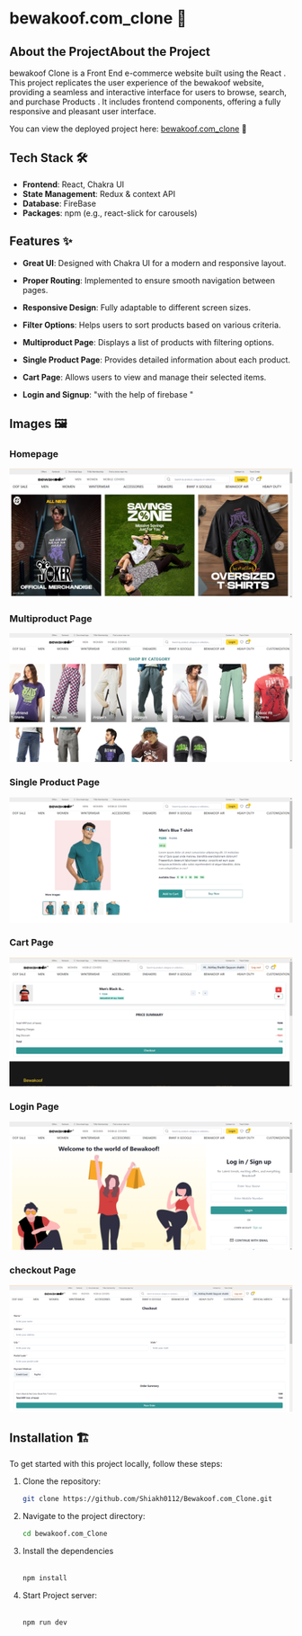 
# bewakoof.com_clone 🧑

## About the ProjectAbout the Project

bewakoof Clone is a Front End e-commerce website built using the React . This project replicates the user
experience
of the bewakoof website, providing a seamless and interactive interface for users to browse, search, and purchase
Products
. It includes frontend components, offering a fully responsive and pleasant user interface.

You can view the deployed project here: [bewakoof.com_clone](https://phenomenal-sprinkles-3c567e.netlify.app/) 🚀

## Tech Stack 🛠️

- **Frontend**: React, Chakra UI
- **State Management**: Redux & context API
- **Database**: FireBase
- **Packages**: npm (e.g., react-slick for carousels)

## Features ✨

- **Great UI**: Designed with Chakra UI for a modern and responsive layout.
- **Proper Routing**: Implemented to ensure smooth navigation between pages.
- **Responsive Design**: Fully adaptable to different screen sizes.

- **Filter Options**: Helps users to sort products based on various criteria.
- **Multiproduct Page**: Displays a list of products with filtering options.
- **Single Product Page**: Provides detailed information about each product.
- **Cart Page**: Allows users to view and manage their selected items.
- **Login and Signup**: "with the help of firebase "

## Images 🖼️

### Homepage

![Homepage](https://raw.githubusercontent.com/Shiakh0112/Bewakoof.com_Clone/refs/heads/main/bewakoof.com_Clone/src/assets/image/Screenshot%202024-10-08%20175544.png)

### Multiproduct Page

![Multiproduct Page](https://raw.githubusercontent.com/Shiakh0112/Bewakoof.com_Clone/refs/heads/main/bewakoof.com_Clone/src/assets/image/Screenshot%202024-10-08%20175809.png)

### Single Product Page

![Single Product Page](https://raw.githubusercontent.com/Shiakh0112/Bewakoof.com_Clone/refs/heads/main/bewakoof.com_Clone/src/assets/image/Screenshot%202024-10-08%20175952.png)

### Cart Page

![Cart Page](https://raw.githubusercontent.com/Shiakh0112/Bewakoof.com_Clone/refs/heads/main/bewakoof.com_Clone/src/assets/image/Screenshot%202024-10-08%20180056.png)

### Login Page

![Login Page](https://raw.githubusercontent.com/Shiakh0112/Bewakoof.com_Clone/refs/heads/main/bewakoof.com_Clone/src/assets/image/Screenshot%202024-10-08%20175859.png)

### checkout Page

![checkout](https://raw.githubusercontent.com/Shiakh0112/Bewakoof.com_Clone/refs/heads/main/bewakoof.com_Clone/src/assets/image/Screenshot%202024-10-08%20180126.png)

## Installation 🏗️

To get started with this project locally, follow these steps:

1. Clone the repository:

   ```bash
   git clone https://github.com/Shiakh0112/Bewakoof.com_Clone.git

2. Navigate to the project directory:

     ```bash
    cd bewakoof.com_Clone 

   ```

3. Install the dependencies 

   ```bash

   npm install

   ```

4. Start Project server:

   ```bash

   npm run dev

   ```

